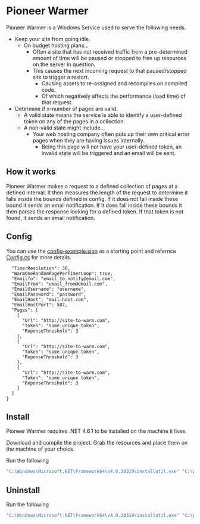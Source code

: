 # Pioneer Warmer
Pioneer Warmer is a Windows Service used to serve the following needs.

* Keep your site from going idle.
  * On budget hosting plans...
    * Often a site that has not received traffic from a pre-determined amount of time will be paused or stopped to free up resources on the server in question.
    * This causes the next incoming request to that paused/stopped site to trigger a restart.
      * Causing assets to re-assigned and recompiles on compiled code.  
      * Of which negatively affects the performance (load time) of that request. 
* Determine if x-number of pages are valid.
  * A valid state means the service is able to identify a user-defined token on any of the pages in a collection.
  * A non-valid state might include...
    * Your web hosting company often puts up their own critical error pages when they are having issues internally.
      * Being this page will not have your user-defined token, an invalid state will be triggered and an email will be sent.

## How it works
Pioneer Warmer makes a request to a defined collection of pages at a defined interval. 
It then measures the length of the request to determine it falls inside the bounds defined in config. 
If it does not fall inside these bound it sends an email notification. 
If it does fall inside these bounds it then parses the response looking for a defined token. 
If that token is not found, it sends an email notification. 

## Config
You can use the [config-example.sjon](config-example.json) as a starting point and refernce [Config.cs](config.cs) for more details.

```json{
  "TimerResolution": 30,
  "WarmOneRandomPagePerTimerLoop": true,
  "EmailTo": "email_to_notify@email.com",
  "EmailFrom": "email_from@email.com",
  "EmailUsername": "username",
  "EmailPassword": "password",
  "EmailHost": "mail.host.com",
  "EmailHostPort": 587,
  "Pages": [
    {
      "Url": "http://site-to-warm.com",
      "Token": "some unique token",
      "ReponseThreshold": 3
    },
    {
      "Url": "http://site-to-warm.com",
      "Token": "some unique token",
      "ReponseThreshold": 3
    },
    {
      "Url": "http://site-to-warm.com",
      "Token": "some unique token",
      "ReponseThreshold": 3
    }
  ]
}
```


## Install
Pioneer Warmer requires .NET 4.6.1 to be installed on the machine it lives.

Download and compile the project. Grab the resources and place them on the machine of your choice. 

 Run the following
```bash
"C:\Windows\Microsoft.NET\Framework64\v4.0.30319\installutil.exe" "C:\pioneer\pioneer.warmer\Pioneer.Warmer.Service.exe"
```

## Uninstall

Run the following
```bash
"C:\Windows\Microsoft.NET\Framework64\v4.0.30319\installutil.exe" "C:\pioneer\pioneer.warmer\Pioneer.Warmer.Service.exe" /u
```
